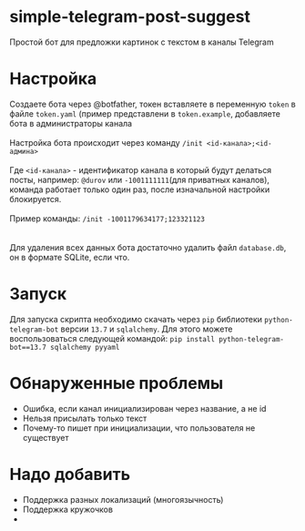 # simple-telegram-post-suggest  
Простой бот для предложки картинок с текстом в каналы Telegram  
# Настройка  

Создаете бота через @botfather, токен вставляете в переменную `token` в файле `token.yaml` (пример представлени в `token.example`, добавляете бота в администраторы канала<br>  
Настройка бота происходит через команду `/init <id-канала>;<id-админа>`<br>  
Где `<id-канала>` - идентификатор канала в который будут делаться посты, например: `@durov` или `-1001111111`(для приватных каналов), команда работает только один раз, после изначальной настройки блокируется.<br>  
Пример команды: `/init -1001179634177;123321123`<br><br>  
Для удаления всех данных бота достаточно удалить файл `database.db`, он в формате SQLite, если что.

# Запуск
Для запуска скрипта необходимо скачать через `pip` библиотеки `python-telegram-bot` версии `13.7` и `sqlalchemy`. 
Для этого можете воспользоваться следующей командой:
`pip install python-telegram-bot==13.7 sqlalchemy pyyaml`

# Обнаруженные проблемы
- Ошибка, если канал инициализирован через название, а не id 
- Нельзя присылать только текст
- Почему-то пишет при инициализации, что пользователя не существует

# Надо добавить
- Поддержка разных локализаций (многоязычность)
- Поддержка кружочков
- 